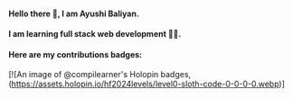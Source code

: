 #### Hello there :hugs:, I am Ayushi Baliyan.  
#### I am learning full stack web development :woman_technologist:.  

#### Here are my contributions badges:  
[![An image of @compilearner's Holopin badges, (https://assets.holopin.io/hf2024levels/level0-sloth-code-0-0-0-0.webp)]
